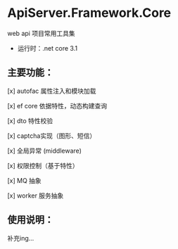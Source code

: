 # ApiServer.Framework.Core 
web api 项目常用工具集
- 运行时：.net core 3.1

## 主要功能：

[x] autofac 属性注入和模块加载

[x] ef core 依据特性，动态构建查询

[x] dto 特性校验

[x] captcha实现（图形、短信）

[x] 全局异常 (middleware)

[x] 权限控制（基于特性）

[x] MQ 抽象

[x] worker 服务抽象

## 使用说明：
补充ing...
